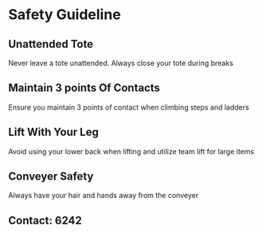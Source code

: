 # Safety Guideline

## Unattended Tote
Never leave a tote unattended. Always close your tote during breaks

## Maintain 3 points Of Contacts
Ensure you maintain 3 points of contact when climbing steps and ladders

## Lift With Your Leg
Avoid using your lower back when lifting and utilize team lift for large items

## Conveyer Safety
Always have your hair and hands away from the conveyer

## Contact: 6242
